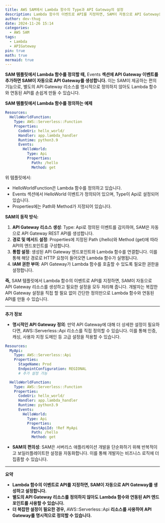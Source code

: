 ```yaml
---
title: AWS SAM에서 Lambda 함수의 Type과 API Gateway의 설정
description: Lambda 함수의 이벤트로 API를 지정하면, SAM이 자동으로 API Gateway를 생성하고 설정합니다.
author: dev-thug
date: 2024-11-26 15:14
categories:
  - AWS SAM
tags:
  - Lambda
  - APIGateway
pin: true
math: true
mermaid: true
---
```

**SAM 템플릿에서 Lambda 함수를 정의할 때,** Events **섹션에 API Gateway 이벤트를 추가하면 SAM이 자동으로 API Gateway를 생성합니다.** 이는 SAM이 제공하는 편의 기능으로, 별도의 API Gateway 리소스를 명시적으로 정의하지 않아도 Lambda 함수와 연동된 API를 손쉽게 만들 수 있습니다.

**SAM 템플릿에서 Lambda 함수를 정의하는 예제**
```yaml
Resources:
  HelloWorldFunction:
    Type: AWS::Serverless::Function
    Properties:
      CodeUri: hello_world/
      Handler: app.lambda_handler
      Runtime: python3.9
      Events:
        HelloWorld:
          Type: Api
          Properties:
            Path: /hello
            Method: get
```
위 템플릿에서:
- HelloWorldFunction은 Lambda 함수를 정의하고 있습니다.
- Events 섹션에서 HelloWorld 이벤트가 정의되어 있으며, Type이 Api로 설정되어 있습니다.
- Properties에는 Path와 Method가 지정되어 있습니다.

**SAM의 동작 방식:**

1. **API Gateway 리소스 생성**: Type: Api로 정의된 이벤트를 감지하여, SAM은 자동으로 API Gateway REST API를 생성합니다.
2. **경로 및 메서드 설정**: Properties에 지정된 Path (/hello)와 Method (get)에 따라 API의 엔드포인트를 구성합니다.
3. **통합 설정**: 생성된 API Gateway 엔드포인트와 Lambda 함수를 연결합니다. 이를 통해 해당 경로로 HTTP 요청이 들어오면 Lambda 함수가 실행됩니다.
4. **IAM 권한 부여**: API Gateway가 Lambda 함수를 호출할 수 있도록 필요한 권한을 설정합니다.

**즉,** SAM 템플릿에서 Lambda 함수의 이벤트로 API를 지정하면, SAM이 자동으로 API Gateway 리소스를 생성하고 필요한 설정을 모두 처리해 줍니다. 개발자는 복잡한 API Gateway 설정을 직접 할 필요 없이 간단한 정의만으로 Lambda 함수와 연동된 API를 만들 수 있습니다.


---

**추가 정보**

- **명시적인 API Gateway 정의**: 만약 API Gateway에 대해 더 상세한 설정이 필요하다면, AWS::Serverless::Api 리소스를 직접 정의할 수 있습니다. 이를 통해 인증, 캐싱, 사용자 지정 도메인 등 고급 설정을 적용할 수 있습니다.
```yaml
Resources:
  MyApi:
    Type: AWS::Serverless::Api
    Properties:
      StageName: Prod
      EndpointConfiguration: REGIONAL
      # 추가 설정 가능

  HelloWorldFunction:
    Type: AWS::Serverless::Function
    Properties:
      CodeUri: hello_world/
      Handler: app.lambda_handler
      Runtime: python3.9
      Events:
        HelloWorld:
          Type: Api
          Properties:
            RestApiId: !Ref MyApi
            Path: /hello
            Method: get
```
- **SAM의 편의성**: SAM은 서버리스 애플리케이션 개발을 단순화하기 위해 반복적이고 보일러플레이트한 설정을 자동화합니다. 이를 통해 개발자는 비즈니스 로직에 더 집중할 수 있습니다.


---

**요약**
- **Lambda 함수의 이벤트로 API를 지정하면, SAM이 자동으로 API Gateway를 생성하고 설정합니다.**
- **별도의 API Gateway 리소스를 정의하지 않아도 Lambda 함수와 연동된 API 엔드포인트를 사용할 수 있습니다.**
- **더 복잡한 설정이 필요한 경우,** AWS::Serverless::Api **리소스를 사용하여 API Gateway를 명시적으로 정의할 수 있습니다.**